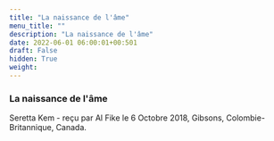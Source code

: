 ```yaml
---
title: "La naissance de l'âme"
menu_title: ""
description: "La naissance de l'âme"
date: 2022-06-01 06:00:01+00:501
draft: False
hidden: True
weight:
---
```

### La naissance de l'âme

Seretta Kem - reçu par Al Fike le 6 Octobre 2018, Gibsons, Colombie-Britannique, Canada.



